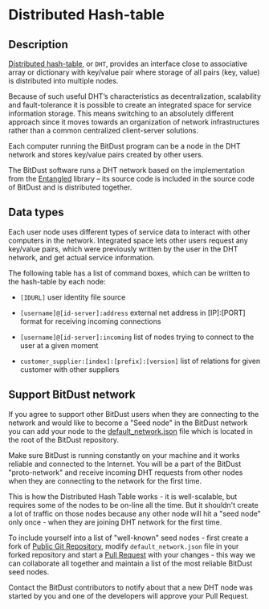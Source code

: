 # Distributed Hash-table


## Description

[Distributed hash-table](https://en.wikipedia.org/wiki/Distributed_hash_table),
or `DHT`, provides an interface close to associative array or dictionary with key/value pair where storage of all pairs (key, value) is distributed into multiple nodes.

Because of such useful DHT’s characteristics as decentralization, scalability and fault-tolerance it is possible to create an integrated space for service information storage. This means switching to an absolutely different approach since it moves towards an organization of network infrastructures rather than a common centralized client-server solutions.

Each computer running the BitDust program can be a node in the DHT network and stores key/value pairs created by other users.

The BitDust software runs a DHT network based on the implementation from the [Entangled](http://entangled.sourceforge.net/) library – its source code is included in the source code of BitDust and is distributed together.



## Data types

Each user node uses different types of service data to interact with other computers in the network. Integrated space lets other users request any key/value pairs, which were previously written by the user in the DHT network, and get actual service information.

The following table has a list of command boxes, which can be written to the hash-table by each node:

* `[IDURL]` 
    user identity file source

* `[username]@[id-server]:address`
    external net address in [IP]:[PORT] format for receiving incoming connections

* `[username]@[id-server]:incoming`
    list of nodes trying to connect to the user at a given moment

* `customer_supplier:[index]:[prefix]:[version]`
    list of relations for given customer with other suppliers 


## Support BitDust network

If you agree to support other BitDust users when they are connecting to the network and would like to become a "Seed node" in the BitDust network you can add your node to the [default_network.json](https://github.com/bitdust-io/public/blob/master/default_network.json) file which is located in the root of the BitDust repository.

Make sure BitDust is running constantly on your machine and it works reliable and connected to the Internet.
You will be a part of the BitDust "proto-network" and receive incoming DHT requests from other nodes when they are connecting to the network for the first time.

This is how the Distributed Hash Table works - it is well-scalable, but requires some of the nodes to be on-line all the time. But it shouldn't create a lot of traffic on those nodes because any other node will hit a "seed node" only once - when they are joining DHT network for the first time.

To include yourself into a list of "well-known" seed nodes - first create a fork of [Public Git Repository](https://github.com/bitdust-io/public), modify `default_network.json` file in your forked repository and start a [Pull Request](https://github.com/bitdust-io/public/pulls) with your changes - this way we can collaborate all together and maintain a list of the most reliable BitDust seed nodes.

Contact the BitDust contributors to notify about that a new DHT node was started by you and one of the developers will approve your Pull Request.


<div class=fbcomments markdown="1">
</div>
